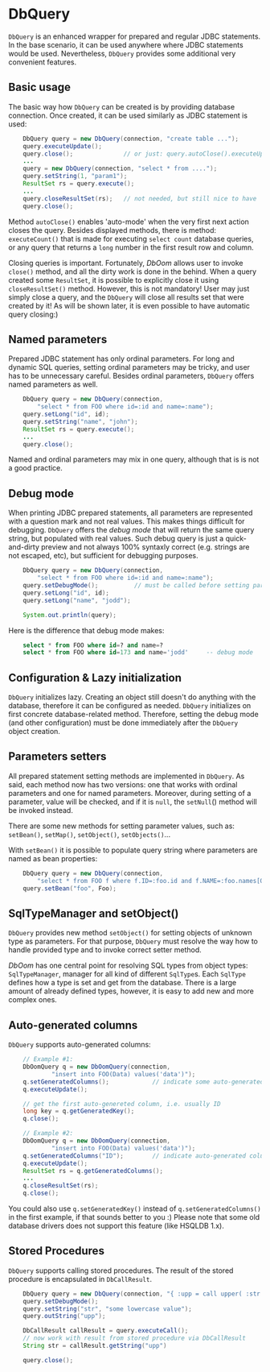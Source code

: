 # DbQuery

`DbQuery` is an enhanced wrapper for prepared and regular JDBC statements. In the base scenario, it can be used anywhere where JDBC statements would be used. Nevertheless, `DbQuery` provides some additional very convenient features.

## Basic usage

The basic way how `DbQuery` can be created is by providing database connection. Once created, it can be used similarly as JDBC statement is used:

~~~~~ java
    DbQuery query = new DbQuery(connection, "create table ...");
    query.executeUpdate();
    query.close();              // or just: query.autoClose().executeUpdate();
    ...
    query = new DbQuery(connection, "select * from ....");
    query.setString(1, "param1");
    ResultSet rs = query.execute();
    ...
    query.closeResultSet(rs);   // not needed, but still nice to have
    query.close();
~~~~~

Method `autoClose()` enables 'auto-mode' when the very first next action closes the query. Besides displayed methods, there is method: `executeCount()` that is made for executing `select count` database queries, or any query that returns a `long` number in the first result row and column.

Closing queries is important. Fortunately, *DbOom* allows user to invoke `close()` method, and all the dirty work is done in the behind. When a query created some `ResultSet`, it is possible to explicitly close it using `closeResultSet()` method. However, this is not mandatory! User may just simply close a query, and the `DbQuery` will close all results set that were created by it! As will be shown later, it is even possible to have automatic query closing:)

## Named parameters

Prepared JDBC statement has only ordinal parameters. For long and dynamic SQL queries, setting ordinal parameters may be tricky, and user has to be unnecessary careful. Besides ordinal parameters, `DbQuery` offers named parameters as well.

~~~~~ java
    DbQuery query = new DbQuery(connection,
        "select * from FOO where id=:id and name=:name");
    query.setLong("id", id);
    query.setString("name", "john");
    ResultSet rs = query.execute();
    ...
    query.close();
~~~~~

Named and ordinal parameters may mix in one query, although that is is not a good practice.

## Debug mode

When printing JDBC prepared statements, all parameters are represented with a question mark and not real values. This makes things difficult for debugging. `DbQuery` offers the _debug mode_ that will return the same query string, but populated with real values. Such debug query is just a quick-and-dirty preview and not always 100% syntaxly correct (e.g. strings are not escaped, etc), but sufficient for debugging purposes.

~~~~~ java
    DbQuery query = new DbQuery(connection,
        "select * from FOO where id=:id and name=:name");
    query.setDebugMode();          // must be called before setting parameters
    query.setLong("id", id);
    query.setLong("name", "jodd");

    System.out.println(query);
~~~~~

Here is the difference that debug mode makes:

~~~~~ sql
    select * from FOO where id=? and name=?
    select * from FOO where id=173 and name='jodd'     -- debug mode
~~~~~

## Configuration & Lazy initialization

`DbQuery` initializes lazy. Creating an object still doesn't do anything with the database, therefore it can be configured as needed. `DbQuery` initializes on first concrete database-related method. Therefore, setting the debug mode (and other configuration) must be done immediately after the `DbQuery `object creation.

## Parameters setters

All prepared statement setting methods are implemented in `DbQuery`. As said, each method now has two versions: one that works with ordinal parameters and one for named parameters. Moreover, during setting of a parameter, value will be checked, and if it is `null`, the `setNull`() method will be invoked instead.

There are some new methods for setting parameter values, such as: `setBean()`, `setMap()`, `setObject()`, `setObjects()`...

With `setBean()` it is possible to populate query string where parameters are named as bean properties:

~~~~~ java
    DbQuery query = new DbQuery(connection,
        "select * from FOO f where f.ID=:foo.id and f.NAME=:foo.names[0]");
    query.setBean("foo", Foo);
~~~~~

## SqlTypeManager and setObject()

`DbQuery` provides new method `setObject()` for setting objects of unknown type as parameters. For that purpose, `DbQuery` must resolve the way how to handle provided type and to invoke correct setter method.

*DbOom* has one central point for resolving SQL types from object types: `SqlTypeManager`, manager for all kind of different `SqlType`s. Each `SqlType` defines how a type is set and get from the database. There is a large amount of already defined types, however, it is easy to add new and more complex ones.

## Auto-generated columns

`DbQuery` supports auto-generated columns:

~~~~~ java
    // Example #1:
    DbOomQuery q = new DbOomQuery(connection,
            "insert into FOO(Data) values('data')");
    q.setGeneratedColumns();            // indicate some auto-generated columns
    q.executeUpdate();

    // get the first auto-genereted column, i.e. usually ID
    long key = q.getGeneratedKey();
    q.close();
~~~~~

~~~~~ java
    // Example #2:
    DbOomQuery q = new DbOomQuery(connection,
            "insert into FOO(Data) values('data')");
    q.setGeneratedColumns("ID");        // indicate auto-generated column
    q.executeUpdate();
    ResultSet rs = q.getGeneratedColumns();
    ...
    q.closeResultSet(rs);
    q.close();
~~~~~

You could also use `q.setGeneratedKey()` instead of `q.setGeneratedColumns()` in the first example, if that sounds better to you :) Please note that some old database drivers does not support this feature (like HSQLDB 1.x).

## Stored Procedures

`DbQuery` supports calling stored procedures. The result of the stored procedure is encapsulated in `DbCallResult`.

~~~~~ java
    DbQuery query = new DbQuery(connection, "{ :upp = call upper( :str ) }");
    query.setDebugMode();
    query.setString("str", "some lowercase value");
    query.outString("upp");

    DbCallResult callResult = query.executeCall();
    // now work with result from stored procedure via DbCallResult
    String str = callResult.getString("upp")

    query.close();
~~~~~
